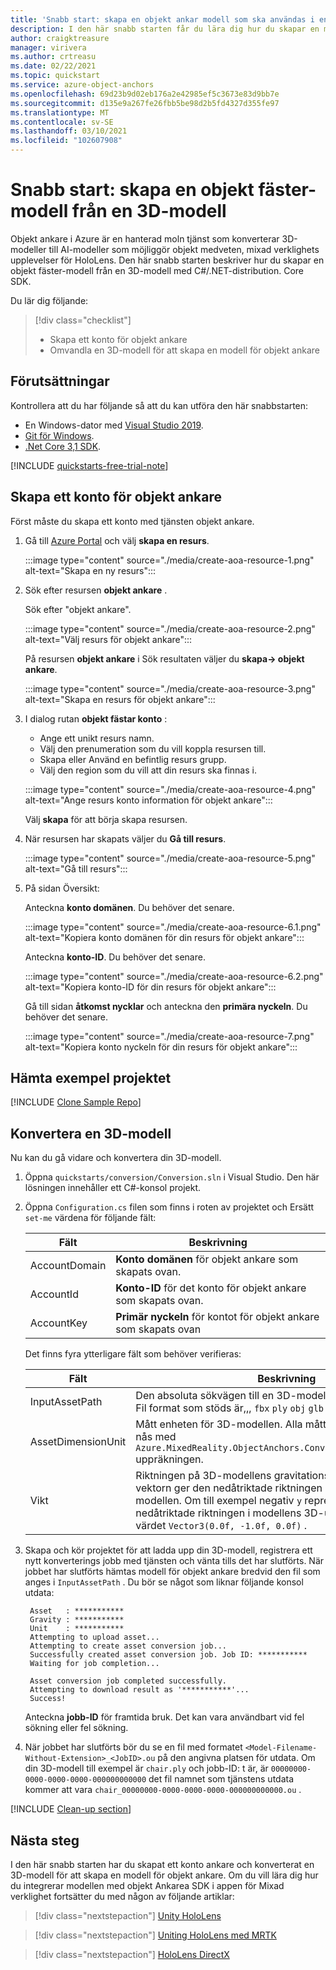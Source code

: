 ```yaml
---
title: 'Snabb start: skapa en objekt ankar modell som ska användas i en app'
description: I den här snabb starten får du lära dig hur du skapar en modell för objekt ankare från en 3D-modell.
author: craigktreasure
manager: virivera
ms.author: crtreasu
ms.date: 02/22/2021
ms.topic: quickstart
ms.service: azure-object-anchors
ms.openlocfilehash: 69d23b9d02eb176a2e42985ef5c3673e83d9bb7e
ms.sourcegitcommit: d135e9a267fe26fbb5be98d2b5fd4327d355fe97
ms.translationtype: MT
ms.contentlocale: sv-SE
ms.lasthandoff: 03/10/2021
ms.locfileid: "102607908"
---
```

# <a name="quickstart-create-an-object-anchors-model-from-a-3d-model"></a>Snabb start: skapa en objekt fäster-modell från en 3D-modell

Objekt ankare i Azure är en hanterad moln tjänst som konverterar 3D-modeller till AI-modeller som möjliggör objekt medveten, mixad verklighets upplevelser för HoloLens. Den här snabb starten beskriver hur du skapar en objekt fäster-modell från en 3D-modell med C#/.NET-distribution. Core SDK.

Du lär dig följande:

> [!div class="checklist"]
> * Skapa ett konto för objekt ankare
> * Omvandla en 3D-modell för att skapa en modell för objekt ankare

## <a name="prerequisites"></a>Förutsättningar

Kontrollera att du har följande så att du kan utföra den här snabbstarten:

* En Windows-dator med <a href="https://www.visualstudio.com/downloads/" target="_blank">Visual Studio 2019</a>.
* <a href="https://git-scm.com" target="_blank">Git för Windows</a>.
* <a href="https://dotnet.microsoft.com/download/dotnet-core/3.1">.Net Core 3,1 SDK</a>.

[!INCLUDE [quickstarts-free-trial-note](../../../includes/quickstarts-free-trial-note.md)]

## <a name="create-an-object-anchors-account"></a>Skapa ett konto för objekt ankare

Först måste du skapa ett konto med tjänsten objekt ankare.

1. Gå till [Azure Portal](https://portal.azure.com/) och välj **skapa en resurs**.

   :::image type="content" source="./media/create-aoa-resource-1.png" alt-text="Skapa en ny resurs":::

2. Sök efter resursen **objekt ankare** .

   Sök efter "objekt ankare".

   :::image type="content" source="./media/create-aoa-resource-2.png" alt-text="Välj resurs för objekt ankare":::

   På resursen **objekt ankare** i Sök resultaten väljer du **skapa-> objekt ankare**.

   :::image type="content" source="./media/create-aoa-resource-3.png" alt-text="Skapa en resurs för objekt ankare":::

3. I dialog rutan **objekt fästar konto** :
    * Ange ett unikt resurs namn.
    * Välj den prenumeration som du vill koppla resursen till.
    * Skapa eller Använd en befintlig resurs grupp.
    * Välj den region som du vill att din resurs ska finnas i.

    :::image type="content" source="./media/create-aoa-resource-4.png" alt-text="Ange resurs konto information för objekt ankare":::

    Välj **skapa** för att börja skapa resursen.

4. När resursen har skapats väljer du **Gå till resurs**.

   :::image type="content" source="./media/create-aoa-resource-5.png" alt-text="Gå till resurs":::

5. På sidan Översikt:

   Anteckna **konto domänen**. Du behöver det senare.

   :::image type="content" source="./media/create-aoa-resource-6.1.png" alt-text="Kopiera konto domänen för din resurs för objekt ankare":::

   Anteckna **konto-ID**. Du behöver det senare.

   :::image type="content" source="./media/create-aoa-resource-6.2.png" alt-text="Kopiera konto-ID för din resurs för objekt ankare":::

   Gå till sidan **åtkomst nycklar** och anteckna den **primära nyckeln**. Du behöver det senare.

   :::image type="content" source="./media/create-aoa-resource-7.png" alt-text="Kopiera konto nyckeln för din resurs för objekt ankare":::

## <a name="get-the-sample-project"></a>Hämta exempel projektet

[!INCLUDE [Clone Sample Repo](../../../includes/object-anchors-clone-sample-repository.md)]

## <a name="convert-a-3d-model"></a>Konvertera en 3D-modell

Nu kan du gå vidare och konvertera din 3D-modell.

1. Öppna `quickstarts/conversion/Conversion.sln` i Visual Studio. Den här lösningen innehåller ett C#-konsol projekt.

2. Öppna `Configuration.cs` filen som finns i roten av projektet och Ersätt `set-me` värdena för följande fält:

   | Fält         | Beskrivning                                                         |
   |---------------|---------------------------------------------------------------------|
   | AccountDomain | **Konto domänen** för objekt ankare som skapats ovan. |
   | AccountId     | **Konto-ID** för det konto för objekt ankare som skapats ovan.     |
   | AccountKey    | **Primär nyckeln** för kontot för objekt ankare som skapats ovan     |

   Det finns fyra ytterligare fält som behöver verifieras:

    | Fält                    | Beskrivning                       |
    | ---                      | ---                               |
    | InputAssetPath           | Den absoluta sökvägen till en 3D-modell på den lokala datorn. Fil format som stöds är,,, `fbx` `ply` `obj` `glb` och `gltf` . |
    | AssetDimensionUnit       | Mått enheten för 3D-modellen. Alla mått enheter som stöds kan nås med `Azure.MixedReality.ObjectAnchors.Conversion.AssetLengthUnit` uppräkningen. |
    | Vikt                  | Riktningen på 3D-modellens gravitations riktning. Den här 3D-vektorn ger den nedåtriktade riktningen i koordinatsystemet i modellen. Om till exempel negativ `y` representerar den nedåtriktade riktningen i modellens 3D-utrymme blir det här värdet `Vector3(0.0f, -1.0f, 0.0f)` . |

3. Skapa och kör projektet för att ladda upp din 3D-modell, registrera ett nytt konverterings jobb med tjänsten och vänta tills det har slutförts. När jobbet har slutförts hämtas modell för objekt ankare bredvid den fil som anges i `InputAssetPath` . Du bör se något som liknar följande konsol utdata:

   ```shell
    Asset   : ***********
    Gravity : ***********
    Unit    : ***********
    Attempting to upload asset...
    Attempting to create asset conversion job...
    Successfully created asset conversion job. Job ID: ***********
    Waiting for job completion...

    Asset conversion job completed successfully.
    Attempting to download result as '***********'...
    Success!
   ```

   Anteckna **jobb-ID** för framtida bruk. Det kan vara användbart vid fel sökning eller fel sökning.

4. När jobbet har slutförts bör du se en fil med formatet `<Model-Filename-Without-Extension>_<JobID>.ou` på den angivna platsen för utdata. Om din 3D-modell till exempel är `chair.ply` och jobb-ID: t är, är `00000000-0000-0000-0000-000000000000` det fil namnet som tjänstens utdata kommer att vara `chair_00000000-0000-0000-0000-000000000000.ou` .

[!INCLUDE [Clean-up section](../../../includes/clean-up-section-portal.md)]

## <a name="next-steps"></a>Nästa steg

I den här snabb starten har du skapat ett konto ankare och konverterat en 3D-modell för att skapa en modell för objekt ankare. Om du vill lära dig hur du integrerar modellen med objekt Ankarea SDK i appen för Mixad verklighet fortsätter du med någon av följande artiklar:

> [!div class="nextstepaction"]
> [Unity HoloLens](get-started-unity-hololens.md)

> [!div class="nextstepaction"]
> [Uniting HoloLens med MRTK](get-started-unity-hololens-mrtk.md)

> [!div class="nextstepaction"]
> [HoloLens DirectX](get-started-hololens-directx.md)
